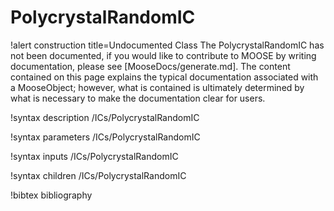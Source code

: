 <!-- MOOSE Documentation Stub: Remove this when content is added. -->

# PolycrystalRandomIC

!alert construction title=Undocumented Class
The PolycrystalRandomIC has not been documented, if you would like to contribute to MOOSE by
writing documentation, please see [MooseDocs/generate.md]. The content contained on this page explains
the typical documentation associated with a MooseObject; however, what is contained is ultimately
determined by what is necessary to make the documentation clear for users.

!syntax description /ICs/PolycrystalRandomIC

!syntax parameters /ICs/PolycrystalRandomIC

!syntax inputs /ICs/PolycrystalRandomIC

!syntax children /ICs/PolycrystalRandomIC

!bibtex bibliography
